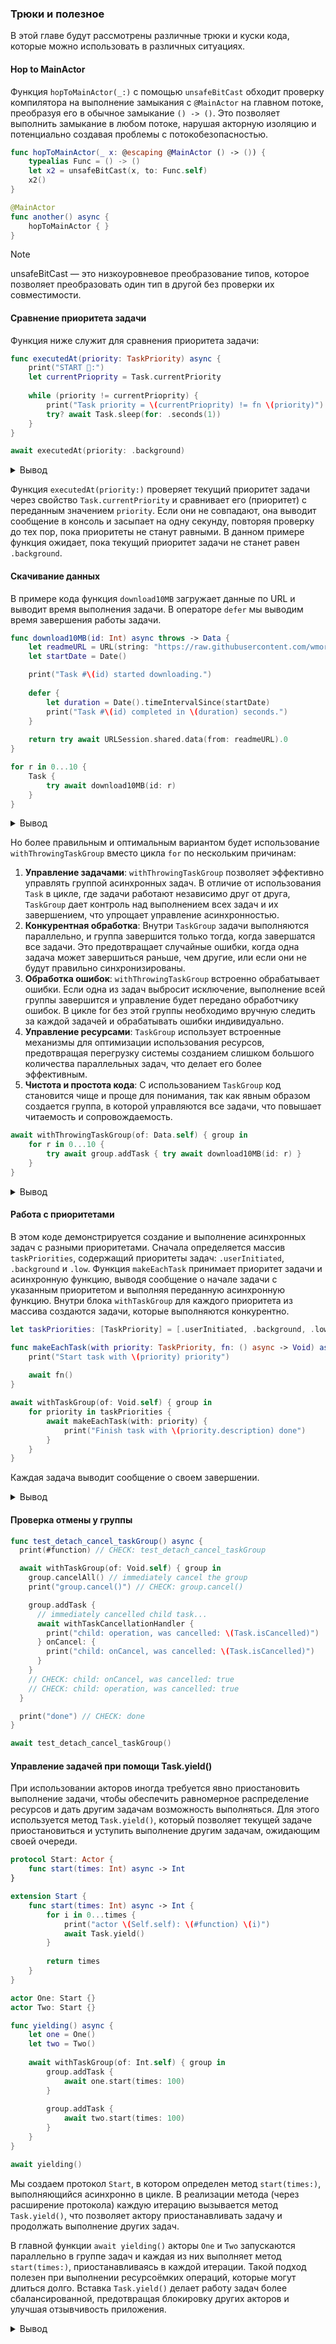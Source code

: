 ### Трюки и полезное

В этой главе будут рассмотрены различные трюки и куски кода, которые можно использовать в различных ситуациях.

#### Hop to MainActor

Функция `hopToMainActor(_:)` с помощью `unsafeBitCast` обходит проверку компилятора на выполнение замыкания с `@MainActor` на главном потоке, преобразуя его в обычное замыкание `() -> ()`.
Это позволяет выполнить замыкание в любом потоке, нарушая акторную изоляцию и потенциально создавая проблемы с потокобезопасностью.

```swift
func hopToMainActor(_ x: @escaping @MainActor () -> ()) {
	typealias Func = () -> ()
	let x2 = unsafeBitCast(x, to: Func.self)
	x2()
}

@MainActor
func another() async {
	hopToMainActor { }
}
```

> [!NOTE]
> unsafeBitCast — это низкоуровневое преобразование типов, которое позволяет преобразовать один тип в другой без проверки их совместимости.

#### Сравнение приоритета задачи

Функция ниже служит для сравнения приоритета задачи:

```swift
func executedAt(priority: TaskPriority) async {
    print("START 🔦:")
    let currentPrioprity = Task.currentPriority
    
    while (priority != currentPrioprity) {
        print("Task priority = \(currentPrioprity) != fn \(priority)")
        try? await Task.sleep(for: .seconds(1))
    }
}

await executedAt(priority: .background)
```

<details>
  <summary>Вывод</summary>

```rust
START 🔦:
Task priority = TaskPriority.high != fn TaskPriority.background
Task priority = TaskPriority.high != fn TaskPriority.background
Task priority = TaskPriority.high != fn TaskPriority.background
Task priority = TaskPriority.high != fn TaskPriority.background
Task priority = TaskPriority.high != fn TaskPriority.background
Task priority = TaskPriority.high != fn TaskPriority.background
Task priority = TaskPriority.high != fn TaskPriority.background
Task priority = TaskPriority.high != fn TaskPriority.background
Task priority = TaskPriority.high != fn TaskPriority.background
Task priority = TaskPriority.high != fn TaskPriority.background
Task priority = TaskPriority.high != fn TaskPriority.background
Task priority = TaskPriority.high != fn TaskPriority.background
Task priority = TaskPriority.high != fn TaskPriority.background
Task priority = TaskPriority.high != fn TaskPriority.background
…
```

</details>

Функция `executedAt(priority:)` проверяет текущий приоритет задачи через свойство `Task.currentPriority` и сравнивает его (приоритет) с переданным значением `priority`. Если они не совпадают, она выводит сообщение в консоль и засыпает на одну секунду, повторяя проверку до тех пор, пока приоритеты не станут равными. В данном примере функция ожидает, пока текущий приоритет задачи не станет равен `.background`.

#### Скачивание данных

В примере кода функция `download10MB` загружает данные по URL и выводит время выполнения задачи. В операторе `defer` мы выводим время завершения работы задачи.

```swift
func download10MB(id: Int) async throws -> Data {
    let readmeURL = URL(string: "https://raw.githubusercontent.com/wmorgue/wmorgue/main/README.md")!
    let startDate = Date()

    print("Task #\(id) started downloading.")
	
	defer {
		let duration = Date().timeIntervalSince(startDate)
        print("Task #\(id) completed in \(duration) seconds.")
	}
	
	return try await URLSession.shared.data(from: readmeURL).0
}

for r in 0...10 {
	Task {
		try await download10MB(id: r)
	}
}
```

<details>
  <summary>Вывод</summary>

```js
Task #1 started downloading.
Task #2 started downloading.
Task #7 started downloading.
Task #0 started downloading.
Task #4 started downloading.
Task #6 started downloading.
Task #5 started downloading.
Task #3 started downloading.
Task #10 started downloading.
Task #9 started downloading.
Task #8 started downloading.
Task #5 completed in 1.651481032371521 seconds.
Task #2 completed in 1.6585689783096313 seconds.
Task #3 completed in 1.6518199443817139 seconds.
Task #6 completed in 1.651737928390503 seconds.
Task #4 completed in 1.651810884475708 seconds.
Task #7 completed in 1.65175199508667 seconds.
Task #0 completed in 1.6590250730514526 seconds.
Task #1 completed in 1.658919095993042 seconds.
Task #10 completed in 1.5991131067276 seconds.
Task #8 completed in 1.5986690521240234 seconds.
Task #9 completed in 1.5986000299453735 seconds.
```

</details>

Но более правильным и оптимальным вариантом будет использование `withThrowingTaskGroup` вместо цикла `for` по нескольким причинам:

1.	**Управление задачами**: `withThrowingTaskGroup` позволяет эффективно управлять группой асинхронных задач. В отличие от использования `Task` в цикле, где задачи работают независимо друг от друга, `TaskGroup` дает контроль над выполнением всех задач и их завершением, что упрощает управление асинхронностью.
2.	**Конкурентная обработка**: Внутри `TaskGroup` задачи выполняются параллельно, и группа завершится только тогда, когда завершатся все задачи. Это предотвращает случайные ошибки, когда одна задача может завершиться раньше, чем другие, или если они не будут правильно синхронизированы.
3.	**Обработка ошибок**: `withThrowingTaskGroup` встроенно обрабатывает ошибки. Если одна из задач выбросит исключение, выполнение всей группы завершится и управление будет передано обработчику ошибок. В цикле for без этой группы необходимо вручную следить за каждой задачей и обрабатывать ошибки индивидуально.
4.	**Управление ресурсами**: `TaskGroup` использует встроенные механизмы для оптимизации использования ресурсов, предотвращая перегрузку системы созданием слишком большого количества параллельных задач, что делает его более эффективным.
5.	**Чистота и простота кода**: С использованием `TaskGroup` код становится чище и проще для понимания, так как явным образом создается группа, в которой управляются все задачи, что повышает читаемость и сопровождаемость.

```swift
await withThrowingTaskGroup(of: Data.self) { group in
	for r in 0...10 {
		try await group.addTask { try await download10MB(id: r) }
	}
}
```


<details>
  <summary>Вывод</summary>

```js
Task #3 started downloading.
Task #2 started downloading.
Task #1 started downloading.
Task #6 started downloading.
Task #5 started downloading.
Task #0 started downloading.
Task #4 started downloading.
Task #7 started downloading.
Task #10 started downloading.
Task #8 started downloading.
Task #9 started downloading.
Task #0 completed in 1.0400439500808716 seconds.
Task #6 completed in 1.0401649475097656 seconds.
Task #1 completed in 1.0402040481567383 seconds.
Task #8 completed in 1.0201719999313354 seconds.
Task #10 completed in 1.0204299688339233 seconds.
Task #9 completed in 1.0203959941864014 seconds.
Task #7 completed in 1.040037989616394 seconds.
Task #2 completed in 1.0401289463043213 seconds.
Task #3 completed in 1.0400739908218384 seconds.
Task #4 completed in 1.0400439500808716 seconds.
Task #5 completed in 1.0400769710540771 seconds.
```

</details>

#### Работа с приоритетами

В этом коде демонстрируется создание и выполнение асинхронных задач с разными приоритетами.
Сначала определяется массив `taskPriorities`, содержащий приоритеты задач: `.userInitiated`, `.background` и `.low`.
Функция `makeEachTask` принимает приоритет задачи и асинхронную функцию, выводя сообщение о начале задачи с указанным приоритетом и выполняя переданную асинхронную функцию.
Внутри блока `withTaskGroup` для каждого приоритета из массива создаются задачи, которые выполняются конкурентно.

```swift
let taskPriorities: [TaskPriority] = [.userInitiated, .background, .low]

func makeEachTask(with priority: TaskPriority, fn: () async -> Void) async {
	print("Start task with \(priority) priority")
	
	await fn()
}

await withTaskGroup(of: Void.self) { group in
	for priority in taskPriorities {
		await makeEachTask(with: priority) {
			print("Finish task with \(priority.description) done")
		}
	}
}
```

Каждая задача выводит сообщение о своем завершении.

<details>
  <summary>Вывод</summary>

```
Start task with TaskPriority.high priority
Finish task with TaskPriority.high done
Start task with TaskPriority.background priority
Finish task with TaskPriority.background done
Start task with TaskPriority.low priority
Finish task with TaskPriority.low done
```

</details>

#### Проверка отмены у группы

```swift
func test_detach_cancel_taskGroup() async {
  print(#function) // CHECK: test_detach_cancel_taskGroup

  await withTaskGroup(of: Void.self) { group in
    group.cancelAll() // immediately cancel the group
    print("group.cancel()") // CHECK: group.cancel()

    group.addTask {
      // immediately cancelled child task...
      await withTaskCancellationHandler {
        print("child: operation, was cancelled: \(Task.isCancelled)")
      } onCancel: {
        print("child: onCancel, was cancelled: \(Task.isCancelled)")
      }
    }
    // CHECK: child: onCancel, was cancelled: true
    // CHECK: child: operation, was cancelled: true
  }

  print("done") // CHECK: done
}

await test_detach_cancel_taskGroup()
```

#### Управление задачей при помощи Task.yield()

При использовании акторов иногда требуется явно приостановить выполнение задачи, чтобы обеспечить равномерное распределение ресурсов и дать другим задачам возможность выполняться.
Для этого используется метод `Task.yield()`, который позволяет текущей задаче приостановиться и уступить выполнение другим задачам, ожидающим своей очереди.

```swift
protocol Start: Actor {
	func start(times: Int) async -> Int
}

extension Start {
	func start(times: Int) async -> Int {
		for i in 0...times {
			print("actor \(Self.self): \(#function) \(i)")
			await Task.yield()
		}
		
		return times
	}
}

actor One: Start {}
actor Two: Start {}

func yielding() async {
	let one = One()
	let two = Two()
	
	await withTaskGroup(of: Int.self) { group in
		group.addTask {
			await one.start(times: 100)
		}
		
		group.addTask {
			await two.start(times: 100)
		}
	}
}

await yielding()
```

Мы создаем протокол `Start`, в котором определен метод `start(times:)`, выполняющийся асинхронно в цикле.
В реализации метода (через расширение протокола) каждую итерацию вызывается метод `Task.yield()`, что позволяет актору приостанавливать задачу и продолжать выполнение других задач.

В главной функции `await yielding()` акторы `One` и `Two` запускаются параллельно в группе задач и каждая из них выполняет метод `start(times:)`, приостанавливаясь в каждой итерации.
Такой подход полезен при выполнении ресурсоёмких операций, которые могут длиться долго.
Вставка `Task.yield()` делает работу задач более сбалансированной, предотвращая блокировку других акторов и улучшая отзывчивость приложения.

<details>
  <summary>Вывод</summary>

```bash
actor One: start(times:) 0
actor Two: start(times:) 0
actor One: start(times:) 1
actor Two: start(times:) 1
actor Two: start(times:) 2
actor One: start(times:) 2
actor One: start(times:) 3
actor Two: start(times:) 3
actor One: start(times:) 4
actor One: start(times:) 5
actor One: start(times:) 6
actor One: start(times:) 7
actor One: start(times:) 8
actor Two: start(times:) 4
actor Two: start(times:) 5
actor One: start(times:) 9
actor Two: start(times:) 6
actor Two: start(times:) 7
actor One: start(times:) 10
actor Two: start(times:) 8
actor One: start(times:) 11
actor One: start(times:) 12
actor One: start(times:) 13
actor Two: start(times:) 9
actor Two: start(times:) 10
actor One: start(times:) 14
actor Two: start(times:) 11
actor Two: start(times:) 12
actor Two: start(times:) 13
actor Two: start(times:) 14
actor Two: start(times:) 15
actor Two: start(times:) 16
actor One: start(times:) 15
actor One: start(times:) 16
actor Two: start(times:) 17
actor One: start(times:) 17
actor One: start(times:) 18
actor Two: start(times:) 18
actor One: start(times:) 19
actor Two: start(times:) 19
actor One: start(times:) 20
actor Two: start(times:) 20
actor One: start(times:) 21
actor Two: start(times:) 21
actor Two: start(times:) 22
actor One: start(times:) 22
actor Two: start(times:) 23
actor Two: start(times:) 24
actor One: start(times:) 23
actor One: start(times:) 24
actor Two: start(times:) 25
actor One: start(times:) 25
actor One: start(times:) 26
actor Two: start(times:) 26
actor One: start(times:) 27
actor One: start(times:) 28
actor One: start(times:) 29
actor One: start(times:) 30
actor One: start(times:) 31
actor One: start(times:) 32
actor One: start(times:) 33
actor Two: start(times:) 27
actor One: start(times:) 34
actor Two: start(times:) 28
actor One: start(times:) 35
actor Two: start(times:) 29
actor One: start(times:) 36
actor Two: start(times:) 30
actor One: start(times:) 37
actor Two: start(times:) 31
actor Two: start(times:) 32
actor Two: start(times:) 33
actor Two: start(times:) 34
actor One: start(times:) 38
actor Two: start(times:) 35
actor Two: start(times:) 36
actor One: start(times:) 39
actor Two: start(times:) 37
actor One: start(times:) 40
actor One: start(times:) 41
actor One: start(times:) 42
actor One: start(times:) 43
actor Two: start(times:) 38
actor One: start(times:) 44
actor Two: start(times:) 39
actor One: start(times:) 45
actor Two: start(times:) 40
actor One: start(times:) 46
actor Two: start(times:) 41
actor One: start(times:) 47
actor Two: start(times:) 42
actor Two: start(times:) 43
actor One: start(times:) 48
actor One: start(times:) 49
actor Two: start(times:) 44
actor One: start(times:) 50
actor Two: start(times:) 45
actor One: start(times:) 51
actor One: start(times:) 52
actor One: start(times:) 53
actor One: start(times:) 54
actor One: start(times:) 55
actor One: start(times:) 56
actor Two: start(times:) 46
actor Two: start(times:) 47
actor Two: start(times:) 48
actor Two: start(times:) 49
actor One: start(times:) 57
actor Two: start(times:) 50
actor One: start(times:) 58
actor Two: start(times:) 51
actor One: start(times:) 59
actor Two: start(times:) 52
actor One: start(times:) 60
actor Two: start(times:) 53
actor One: start(times:) 61
actor Two: start(times:) 54
actor One: start(times:) 62
actor Two: start(times:) 55
actor Two: start(times:) 56
actor One: start(times:) 63
actor Two: start(times:) 57
actor One: start(times:) 64
actor One: start(times:) 65
actor Two: start(times:) 58
actor One: start(times:) 66
actor One: start(times:) 67
actor One: start(times:) 68
actor Two: start(times:) 59
actor One: start(times:) 69
actor One: start(times:) 70
actor Two: start(times:) 60
actor One: start(times:) 71
actor One: start(times:) 72
actor One: start(times:) 73
actor One: start(times:) 74
actor Two: start(times:) 61
actor One: start(times:) 75
actor Two: start(times:) 62
actor One: start(times:) 76
actor One: start(times:) 77
actor Two: start(times:) 63
actor One: start(times:) 78
actor Two: start(times:) 64
actor One: start(times:) 79
actor Two: start(times:) 65
actor One: start(times:) 80
actor Two: start(times:) 66
actor One: start(times:) 81
actor Two: start(times:) 67
actor One: start(times:) 82
actor One: start(times:) 83
actor Two: start(times:) 68
actor Two: start(times:) 69
actor One: start(times:) 84
actor Two: start(times:) 70
actor One: start(times:) 85
actor One: start(times:) 86
actor Two: start(times:) 71
actor One: start(times:) 87
actor One: start(times:) 88
actor Two: start(times:) 72
actor One: start(times:) 89
actor Two: start(times:) 73
actor One: start(times:) 90
actor One: start(times:) 91
actor Two: start(times:) 74
actor One: start(times:) 92
actor Two: start(times:) 75
actor One: start(times:) 93
actor Two: start(times:) 76
actor One: start(times:) 94
actor Two: start(times:) 77
actor One: start(times:) 95
actor Two: start(times:) 78
actor One: start(times:) 96
actor One: start(times:) 97
actor One: start(times:) 98
actor Two: start(times:) 79
actor Two: start(times:) 80
actor One: start(times:) 99
actor Two: start(times:) 81
actor Two: start(times:) 82
actor Two: start(times:) 83
actor One: start(times:) 100
actor Two: start(times:) 84
actor Two: start(times:) 85
actor Two: start(times:) 86
actor Two: start(times:) 87
actor Two: start(times:) 88
actor Two: start(times:) 89
actor Two: start(times:) 90
actor Two: start(times:) 91
actor Two: start(times:) 92
actor Two: start(times:) 93
actor Two: start(times:) 94
actor Two: start(times:) 95
actor Two: start(times:) 96
actor Two: start(times:) 97
actor Two: start(times:) 98
actor Two: start(times:) 99
actor Two: start(times:) 100
```
</details>

<!-- #### Isolated deinit
https://github.com/swiftlang/swift-evolution/blob/main/proposals/0371-isolated-synchronous-deinit.md

```swift
@globalActor
final actor Moonland {
	static let shared = Moonland()
}

@Moonland
func hello() {}

class MyClass {
	@Moonland deinit {
		hello()
	}
}

MyClass()

```
-->
